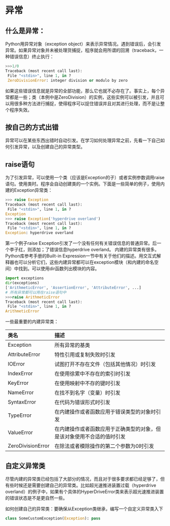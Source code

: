 # 异常
## 什么是异常：

Python用异常对象（exception object）来表示异常情况。遇到错误后，会引发异常。如果异常对象并未被处理货捕捉，程序就会用所谓的回溯（traceback，一种错误信息）终止执行：

```Python
>>>1/0
Traceback (most recent call last):
 File "<stdin>", line 1, in ?
 ZeroDivisionError: integer division or modulo by zero
```

如果这些错误信息就是异常的全部功能，那么它也就不必存在了。事实上，每个异常都是一些；类（本例中是ZeroDivision）的实例，这些实例可以被引发，并且可以用很多种方法进行捕捉，使得程序可以捉住错误并且对其进行处理，而不是让整个程序失效。

## 按自己的方式出错

异常可以在某些东西出错时自动引发。在学习如何处理异常之前，先看一下自己如何引发异常，以及创建自己的异常类型。

## raise语句

为了引发异常，可以使用一个类（应该是Exception的子）或者实例参数调用raise语句。使用类时。程序会自动创建类的一个实例。下面是一些简单的例子，使用内建的Exception异常类：

```Python
>>> raise Exception
Traceback (most recent call last):
 File "<stdin>", line 1, in ?
Exception
>>> raise Exception('hyperdrive overland')
Traceback (most recent call last):
 File "<stdin>", line 1, in ?
Exception: hyperdrive overland
```

第一个例子raise Exception引发了一个没有任何有关错误信息的普通异常。后一个李子红，则添加；了错误信息hyperdrive overland。
内建的异常类有很多。Python库参考手册的Built-in Expression一节中有关于他们的描述。用交互式解释器也可以分析它们，这些内建异常都可以在exception模块（和内建的命名空间）中找到。可以使用dir函数列出模块的内容。

```Python
import exceptions
dir(exceptions)
['ArithmeticError', 'AssertionError', 'AttributeError', ...]
# 所有异常都可以用在raise语句中
>>>raise ArithmeticError
Traceback (most recent call last):
 File "<stdin>", line 1, in ?
ArithmeticError 
```

一些最重要的内建异常类：

|类名|描述|
|:-----------------------------------|:-------------------------------------|
|Exception|所有异常的基类|
|AttributeError|特性引用或复制失败时引发|
|IOError|试图打开不存在文件（包括其他情况）时引发|
|IndexError|在使用徐累中不存在的索引时引发|
|KeyError|在使用映射中不存的键时引发|
|NameError|在找不到名字（变量）时引发|
|SyntaxError|在代码为错误形式时引发|
|TypeError|在内建操作或者函数应用于错误类型的对象时引发|
|ValueError|在内建操作或者函数应用于正确类型的对象，但是该对象使用不合适的值时引发|
|ZeroDivisionError|在除法或者模除操作的第二个参数为0时引发|

## 自定义异常类

尽管内建的异常类已经包括了大部分的情况，而且对于很多要求都已经足够了，但有些时候还是需要创建自己的异常类。比如超光速推进装置过载（hyperdrive overland）的例子中，如果有个具体的HyperDriveError类来表示超光速推进装置的错误状态是不是更自然一些。

如何创建自己的异常类：要确保从Exception类继承，编写一个自定义异常类入下
```Python
class SomeCustomException(Exception): pass
```


